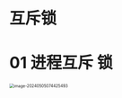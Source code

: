 # 互斥锁



# 01 进程互斥 锁

<img src="https://cvp.oss-cn-shanghai.aliyuncs.com/picgo/202405050744741.png" alt="image-20240505074425493" style="zoom:50%;" />